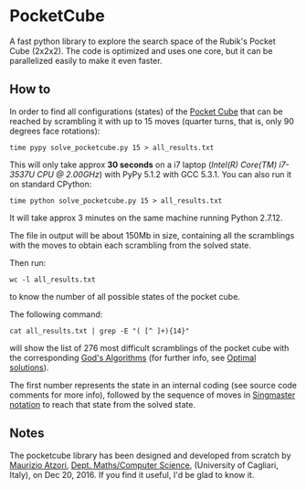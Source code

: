 # PocketCube
A fast python library to explore the search space of the Rubik's Pocket Cube (2x2x2).
The code is optimized and uses one core, but it can be parallelized easily to make it even faster.


## How to

In order to find all configurations (states) of the [Pocket Cube](https://en.wikipedia.org/wiki/Pocket_Cube) that can be reached by scrambling it with up to 15 moves (quarter turns, that is, only 90 degrees face rotations):
```
time pypy solve_pocketcube.py 15 > all_results.txt
```
This will only take approx **30 seconds** on a i7 laptop (*Intel(R) Core(TM) i7-3537U CPU @ 2.00GHz*) with PyPy 5.1.2 with GCC 5.3.1.
You can also run it on standard CPython:
```
time python solve_pocketcube.py 15 > all_results.txt
```
It will take approx 3 minutes on the same machine running Python 2.7.12.
<!--It will take approx 3 minutes on a i7 laptop (*Intel(R) Core(TM) i7-3537U CPU @ 2.00GHz*), approx 2 minutes on a i5 desktop (*Intel(R) Core(TM) i5-2400 CPU @ 3.10GHz*).--> 
The file in output will be about 150Mb in size, containing all the scramblings with the moves to obtain each scrambling from the solved state.

Then run: 
```
wc -l all_results.txt
```
to know the number of all possible states of the pocket cube.

The following command:
```
cat all_results.txt | grep -E "( [^ ]+){14}"
```
will show the list of 276 most difficult scramblings of the pocket cube with the corresponding [God's Algorithms](https://en.wikipedia.org/wiki/God%27s_algorithm) (for further info, see [Optimal solutions](https://en.wikipedia.org/wiki/Optimal_solutions_for_Rubik's_Cube)).

The first number represents the state in an internal coding (see source code comments for more info), followed by the sequence of moves in [Singmaster notation](https://en.wikipedia.org/wiki/Rubik%27s_Cube#Move_notation) to reach that state from the solved state.

## Notes
The pocketcube library has been designed and developed from scratch by [Maurizio Atzori](http://swlab.unica.it/atzori), [Dept. Maths/Computer Science](http://dipartimenti.unica.it/matematicaeinformatica/), (University of Cagliari, Italy), on Dec 20, 2016.
If you find it useful, I'd be glad to know it.


